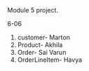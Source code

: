Module 5 project.

6-06

1. customer- Marton
2. Product- Akhila
3. Order- Sai Varun
4. OrderLineItem- Havya 



